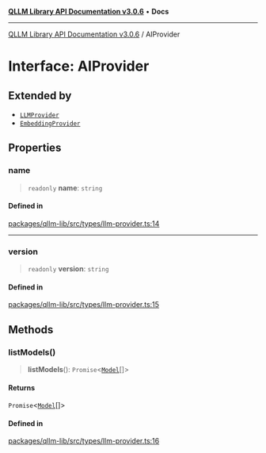 [**QLLM Library API Documentation v3.0.6**](../README.md) • **Docs**

***

[QLLM Library API Documentation v3.0.6](../globals.md) / AIProvider

# Interface: AIProvider

## Extended by

- [`LLMProvider`](LLMProvider.md)
- [`EmbeddingProvider`](EmbeddingProvider.md)

## Properties

### name

> `readonly` **name**: `string`

#### Defined in

[packages/qllm-lib/src/types/llm-provider.ts:14](https://github.com/quantalogic/qllm/blob/b15a3aa4af263bce36ea091a0f29bf1255b95497/packages/qllm-lib/src/types/llm-provider.ts#L14)

***

### version

> `readonly` **version**: `string`

#### Defined in

[packages/qllm-lib/src/types/llm-provider.ts:15](https://github.com/quantalogic/qllm/blob/b15a3aa4af263bce36ea091a0f29bf1255b95497/packages/qllm-lib/src/types/llm-provider.ts#L15)

## Methods

### listModels()

> **listModels**(): `Promise`\<[`Model`](../type-aliases/Model.md)[]\>

#### Returns

`Promise`\<[`Model`](../type-aliases/Model.md)[]\>

#### Defined in

[packages/qllm-lib/src/types/llm-provider.ts:16](https://github.com/quantalogic/qllm/blob/b15a3aa4af263bce36ea091a0f29bf1255b95497/packages/qllm-lib/src/types/llm-provider.ts#L16)
